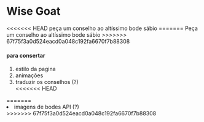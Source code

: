<h1>Wise Goat</h1>
<<<<<<< HEAD
peça um conselho ao altíssimo bode sábio
=======
Peça um conselho ao altíssimo bode sábio
>>>>>>> 67f75f3a0d524eacd0a048c192fa6670f7b88308

<h4>para consertar</h4>
<ol>
    <li>estilo da pagina</li>
    <li>animações</li>
    <li>traduzir os conselhos (?)</li>
<<<<<<< HEAD
</ol>
=======
    <li>imagens de bodes API (?)</li>
</ol>
>>>>>>> 67f75f3a0d524eacd0a048c192fa6670f7b88308
